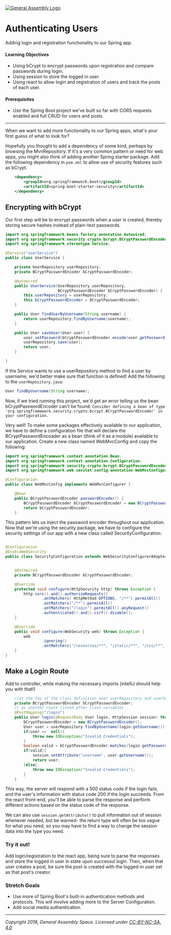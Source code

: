 [![General Assembly Logo](https://camo.githubusercontent.com/1a91b05b8f4d44b5bbfb83abac2b0996d8e26c92/687474703a2f2f692e696d6775722e636f6d2f6b6538555354712e706e67)](https://generalassemb.ly)

# Authenticating Users

Adding login and registration functionality to our Spring app.

#### Learning Objectives

- Using bCrypt to encrypt passwords upon registration and compare passwords during login.
- Using session to store the logged in user.
- Using react to allow login and registration of users and track the posts of each user.

#### Prerequisites

- Use the Spring Boot project we've built so far with CORS requests enabled and full CRUD for users and posts. 

---

When we want to add more functionality to our Spring apps, what's your first guess of what to look for? 

Hopefully you thought to add a dependency of some kind, perhaps by browsing the MvnRepository. If it's a very common pattern or need for web apps, you might also think of adding another Spring starter package. Add the following dependency in `pom.xml` to allow use of security features such as bCrypt. 

```xml
    <dependency>
        <groupId>org.springframework.boot</groupId>
        <artifactId>spring-boot-starter-security</artifactId>
    </dependency>
```

## Encrypting with bCrypt

Our first step will be to encrypt passwords when a user is created, thereby storing secure hashes instead of plain-text passwords. 

```java
import org.springframework.beans.factory.annotation.Autowired;
import org.springframework.security.crypto.bcrypt.BCryptPasswordEncoder;
import org.springframework.stereotype.Service;

@Service("userService")
public class UserService {

    private UserRepository userRepository;
    private BCryptPasswordEncoder bCryptPasswordEncoder;

    @Autowired
    public UserService(UserRepository userRepository,
                       BCryptPasswordEncoder bCryptPasswordEncoder) {
        this.userRepository = userRepository;
        this.bCryptPasswordEncoder = bCryptPasswordEncoder;
    }

    public User findUserByUsername(String username) {
        return userRepository.findByUsername(username);
    }

    public User saveUser(User user) {
        user.setPassword(bCryptPasswordEncoder.encode(user.getPassword()));
        userRepository.save(user);
        return user;
    }

}
```

If the Service wants to use a userRepository method to find a user by username, we'd better make sure that function is defined! Add the following to the `userRepository.java`:

```java
User findByUsername(String username);
```
Now, if we tried running this project, we'd get an error telling us the bean bCryptPasswordEncoder can't be found:
`Consider defining a bean of type 'org.springframework.security.crypto.bcrypt.BCryptPasswordEncoder' in your configuration.`

Very well! To make some packages effectively available to our application, we have to define a configuration file that will declare the BCryptPasswordEncoader as a bean (think of it as a module) available to our application. Create a new class named WebMvcConfig and copy the following:

```java
import org.springframework.context.annotation.Bean;
import org.springframework.context.annotation.Configuration;
import org.springframework.security.crypto.bcrypt.BCryptPasswordEncoder;
import org.springframework.web.servlet.config.annotation.WebMvcConfigurer;

@Configuration
public class WebMvcConfig implements WebMvcConfigurer {

    @Bean
    public BCryptPasswordEncoder passwordEncoder() {
        BCryptPasswordEncoder bCryptPasswordEncoder = new BCryptPasswordEncoder();
        return bCryptPasswordEncoder;
    }
```

This pattern lets us inject the password encoder throughout our application. Now that we're using the security package, we have to configure the security settings of our app with a new class called SecurityConfiguration:  

```java

@Configuration
@EnableWebSecurity
public class SecurityConfiguration extends WebSecurityConfigurerAdapter {


    @Autowired
    private BCryptPasswordEncoder bCryptPasswordEncoder;

    @Override
    protected void configure(HttpSecurity http) throws Exception {
        http.cors().and().authorizeRequests()
                .antMatchers( HttpMethod.OPTIONS, "/**").permitAll()
                .antMatchers("/**").permitAll()
                .antMatchers("/login").permitAll().anyRequest()
                .authenticated().and().csrf().disable();
    }

    @Override
    public void configure(WebSecurity web) throws Exception {
        web
                .ignoring()
                .antMatchers("/resources/**", "/static/**", "/css/**", "/js/**", "/images/**");
    }
}
```

## Make a Login Route

Add to controller, while making the necessary imports (intelliJ should help you with that!)

```java
    //at the top of the class definition near userRepository and userService:
    private BCryptPasswordEncoder bCryptPasswordEncoder;
    // as another route listed after class variables
    @PostMapping("/login")
    public User login(@RequestBody User login, HttpSession session) throws IOException{
        bCryptPasswordEncoder = new BCryptPasswordEncoder();
        User user = userRepository.findByUsername(login.getUsername());
        if(user ==  null){
            throw new IOException("Invalid Credentials");
        }
        boolean valid = bCryptPasswordEncoder.matches(login.getPassword(), user.getPassword());
        if(valid){
            session.setAttribute("username", user.getUsername());
            return user;
        }else{
            throw new IOException("Invalid Credentials");
        }
    }
```

This way, the server will respond with a 500 status code if the login fails, and the user's information with status code 200 if the login succeeds. From the react front-end, you'll be able to parse the response and perform different actions based on the status code of the response.

We can also use `session.getAttribute()` to pull information out of session whenever needed, but be warned- the return type will often be too vague for what you need, so you may have to find a way to change the session data into the type you need.

### Try it out!

Add login/registration to the react app, being sure to parse the responses and store the logged in user in state upon successul login. Then, when that user creates a post, be sure the post is created with the logged-in user set as that post's creator. 


### Stretch Goals

- Use more of Spring Boot's built-in authentication methods and protocols. This will involve adding more to the Server Configuration.
- Add social media authentication.

---

*Copyright 2018, General Assembly Space. Licensed under [CC-BY-NC-SA, 4.0](https://creativecommons.org/licenses/by-nc-sa/4.0/)*